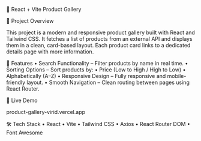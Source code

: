 🚀 React + Vite Product Gallery

📝 Project Overview

This project is a modern and responsive product gallery built with React and Tailwind CSS. It fetches a list of products from an external API and displays them in a clean, card-based layout. Each product card links to a dedicated details page with more information.

🌟 Features
	•	Search Functionality – Filter products by name in real time.
	•	Sorting Options – Sort products by:
	•	Price (Low to High / High to Low)
	•	Alphabetically (A–Z)
	•	Responsive Design – Fully responsive and mobile-friendly layout.
	•	Smooth Navigation – Clean routing between pages using React Router.

🔗 Live Demo

product-gallery-virid.vercel.app

🛠️ Tech Stack
	•	React
	•	Vite
	•	Tailwind CSS
	•	Axios
	•	React Router DOM
	•	Font Awesome
